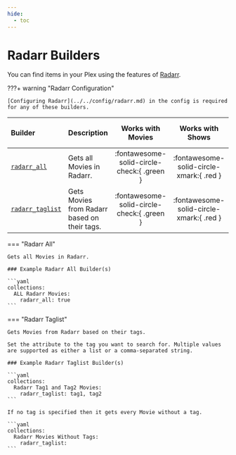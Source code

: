 ```yaml
---
hide:
  - toc
---
```

# Radarr Builders

You can find items in your Plex using the features of [Radarr](https://radarr.video/).

???+ warning "Radarr Configuration"

    [Configuring Radarr](../../config/radarr.md) in the config is required for any of these builders.

| Builder                             | Description                                  |             Works with Movies              |             Works with Shows             |   Works with Playlists and Custom Sort   |
|:------------------------------------|:---------------------------------------------|:------------------------------------------:|:----------------------------------------:|:----------------------------------------:|
| [`radarr_all`](#radarr-all)         | Gets all Movies in Radarr.                   | :fontawesome-solid-circle-check:{ .green } | :fontawesome-solid-circle-xmark:{ .red } | :fontawesome-solid-circle-xmark:{ .red } |
| [`radarr_taglist`](#radarr-taglist) | Gets Movies from Radarr based on their tags. | :fontawesome-solid-circle-check:{ .green } | :fontawesome-solid-circle-xmark:{ .red } | :fontawesome-solid-circle-xmark:{ .red } |

=== "Radarr All"

    Gets all Movies in Radarr.

    ### Example Radarr All Builder(s)

    ```yaml
    collections:
      ALL Radarr Movies:
        radarr_all: true
    ```

=== "Radarr Taglist"
    
    Gets Movies from Radarr based on their tags. 
    
    Set the attribute to the tag you want to search for. Multiple values are supported as either a list or a comma-separated string. 

    ### Example Radarr Taglist Builder(s)
    
    ```yaml
    collections:
      Radarr Tag1 and Tag2 Movies:
        radarr_taglist: tag1, tag2
    ```
    
    If no tag is specified then it gets every Movie without a tag.
    
    ```yaml
    collections:
      Radarr Movies Without Tags:
        radarr_taglist: 
    ```